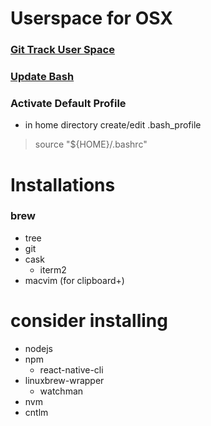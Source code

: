 # Userspace for OSX

### [Git Track User Space](https://developer.atlassian.com/blog/2016/02/best-way-to-store-dotfiles-git-bare-repo/)

### [Update Bash](.rsrc/updateBash.md)

### Activate Default Profile
* in home directory create/edit .bash_profile
> source "${HOME}/.bashrc"

# Installations

### brew
* tree
* git
* cask
	* iterm2
* macvim (for clipboard+)

# consider installing
* nodejs
* npm
	* react-native-cli
* linuxbrew-wrapper
	* watchman
* nvm
* cntlm
